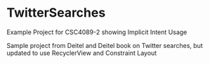 # TwitterSearches
Example Project for CSC4089-2 showing Implicit Intent Usage

Sample project from Deitel and Deitel book on Twitter searches, but updated to use RecyclerView and Constraint Layout
